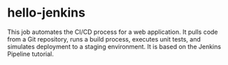 # hello-jenkins
This job automates the CI/CD process for a web application. It pulls code from a Git repository, runs a build process, executes unit tests, and simulates deployment to a staging environment. It is based on the Jenkins Pipeline tutorial.
